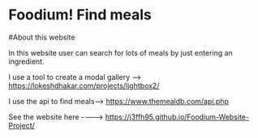 # Foodium! Find meals

#About this website

In this website user can search for lots of meals by just entering an ingredient.

I use a tool to create a modal gallery --> https://lokeshdhakar.com/projects/lightbox2/

I use the api to find meals--> https://www.themealdb.com/api.php

See the website here ----> https://j3ffh95.github.io/Foodium-Website-Project/
